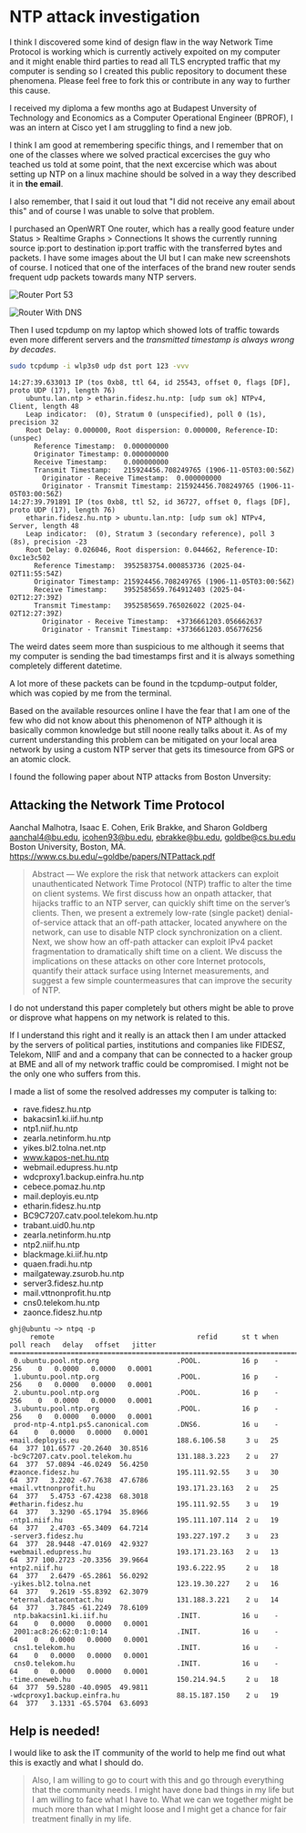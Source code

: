 # NTP attack investigation

I think I discovered some kind of design flaw in the way Network Time Protocol is working which is currently actively expoited on my computer and it might enable third parties to read all TLS encrypted traffic that my computer is sending so I created this public repository to document these phenomena. Please feel free to fork this or contribute in any way to further this cause.

I received my diploma a few months ago at Budapest Unversity of Technology and Economics as a Computer Operational Engineer (BPROF), I was an intern at Cisco yet I am struggling to find a new job.

I think I am good at remembering specific things, and I remember that on one of the classes where we solved practical excercises the guy who teached us told at some point, that the next excercise which was about setting up NTP on a linux machine should be solved in a way they described it in __the email__.

I also remember, that I said it out loud that "I did not receive any email about this" and of course I was unable to solve that problem.

I purchased an OpenWRT One router, which has a really good feature under Status > Realtime Graphs > Connections
It shows the currently running source ip:port to destination ip:port traffic with the transferred bytes and packets. I have some images about the UI but I can make new screenshots of course. I noticed that one of the interfaces of the brand new router sends frequent udp packets towards many NTP servers.

![Router Port 53](images/router_port_53.png "Router Port 53")

![Router With DNS](images/router_with_dns.png "Router With DNS")

Then I used tcpdump on my laptop which showed lots of traffic towards even more different servers and the _transmitted timestamp is always wrong by decades_.

```sh
sudo tcpdump -i wlp3s0 udp dst port 123 -vvv
```

```console
14:27:39.633013 IP (tos 0xb8, ttl 64, id 25543, offset 0, flags [DF], proto UDP (17), length 76)
    ubuntu.lan.ntp > etharin.fidesz.hu.ntp: [udp sum ok] NTPv4, Client, length 48
	Leap indicator:  (0), Stratum 0 (unspecified), poll 0 (1s), precision 32
	Root Delay: 0.000000, Root dispersion: 0.000000, Reference-ID: (unspec)
	  Reference Timestamp:  0.000000000
	  Originator Timestamp: 0.000000000
	  Receive Timestamp:    0.000000000
	  Transmit Timestamp:   215924456.708249765 (1906-11-05T03:00:56Z)
	    Originator - Receive Timestamp:  0.000000000
	    Originator - Transmit Timestamp: 215924456.708249765 (1906-11-05T03:00:56Z)
14:27:39.791891 IP (tos 0xb8, ttl 52, id 36727, offset 0, flags [DF], proto UDP (17), length 76)
    etharin.fidesz.hu.ntp > ubuntu.lan.ntp: [udp sum ok] NTPv4, Server, length 48
	Leap indicator:  (0), Stratum 3 (secondary reference), poll 3 (8s), precision -23
	Root Delay: 0.026046, Root dispersion: 0.044662, Reference-ID: 0xc1e3c502
	  Reference Timestamp:  3952583754.000853736 (2025-04-02T11:55:54Z)
	  Originator Timestamp: 215924456.708249765 (1906-11-05T03:00:56Z)
	  Receive Timestamp:    3952585659.764912403 (2025-04-02T12:27:39Z)
	  Transmit Timestamp:   3952585659.765026022 (2025-04-02T12:27:39Z)
	    Originator - Receive Timestamp:  +3736661203.056662637
	    Originator - Transmit Timestamp: +3736661203.056776256
```

The weird dates seem more than suspicious to me although it seems that my computer is sending the bad timestamps first and it is always something completely different datetime.

A lot more of these packets can be found in the tcpdump-output folder, which was copied by me from the terminal.

Based on the available resources online I have the fear that I am one of the few who did not know about this phenomenon of NTP although it is basically common knowledge but still noone really talks about it.
As of my current understanding this problem can be mitigated on your local area network by using a custom NTP server that gets its timesource from GPS or an atomic clock.

I found the following paper about NTP attacks from Boston Unversity:

## Attacking the Network Time Protocol

Aanchal Malhotra, Isaac E. Cohen, Erik Brakke, and Sharon Goldberg
aanchal4@bu.edu, icohen93@bu.edu, ebrakke@bu.edu, goldbe@cs.bu.edu
Boston University, Boston, MA.
<https://www.cs.bu.edu/~goldbe/papers/NTPattack.pdf>

> Abstract — We explore the risk that network attackers can exploit unauthenticated Network Time Protocol (NTP) traffic to alter the time on client systems. We first discuss how an onpath attacker, that hijacks traffic to an NTP server, can quickly shift time on the server’s clients. Then, we present a extremely low-rate (single packet) denial-of-service attack that an off-path attacker, located anywhere on the network, can use to disable NTP clock synchronization on a client. Next, we show how an off-path attacker can exploit IPv4 packet fragmentation to dramatically shift time on a client. We discuss the implications on these attacks on other core Internet protocols, quantify their attack surface using Internet measurements, and suggest a few simple countermeasures that can improve the security of NTP.

I do not understand this paper completely but others might be able to prove or disprove what happens on my network is related to this.

If I understand this right and it really is an attack then I am under attacked by the servers of political parties, institutions and companies like FIDESZ, Telekom, NIIF and and a company that can be connected to a hacker group at BME and all of my network traffic could be compromised. I might not be the only one who suffers from this.

I made a list of some the resolved addresses my computer is talking to:

- rave.fidesz.hu.ntp
- bakacsin1.ki.iif.hu.ntp
- ntp1.niif.hu.ntp
- zearla.netinform.hu.ntp
- yikes.bl2.tolna.net.ntp
- www.kapos-net.hu.ntp
- webmail.edupress.hu.ntp
- wdcproxy1.backup.einfra.hu.ntp
- cebece.pomaz.hu.ntp
- mail.deployis.eu.ntp
- etharin.fidesz.hu.ntp
- BC9C7207.catv.pool.telekom.hu.ntp
- trabant.uid0.hu.ntp
- zearla.netinform.hu.ntp
- ntp2.niif.hu.ntp
- blackmage.ki.iif.hu.ntp
- quaen.fradi.hu.ntp
- mailgateway.zsurob.hu.ntp
- server3.fidesz.hu.ntp
- mail.vttnonprofit.hu.ntp
- cns0.telekom.hu.ntp
- zaonce.fidesz.hu.ntp

```console
ghj@ubuntu ~> ntpq -p
     remote                                   refid      st t when poll reach   delay   offset   jitter
=======================================================================================================
 0.ubuntu.pool.ntp.org                   .POOL.          16 p    -  256    0   0.0000   0.0000   0.0001
 1.ubuntu.pool.ntp.org                   .POOL.          16 p    -  256    0   0.0000   0.0000   0.0001
 2.ubuntu.pool.ntp.org                   .POOL.          16 p    -  256    0   0.0000   0.0000   0.0001
 3.ubuntu.pool.ntp.org                   .POOL.          16 p    -  256    0   0.0000   0.0000   0.0001
 prod-ntp-4.ntp1.ps5.canonical.com       .DNS6.          16 u    -   64    0   0.0000   0.0000   0.0001
+mail.deployis.eu                        188.6.106.58     3 u   25   64  377 101.6577 -20.2640  30.8516
-bc9c7207.catv.pool.telekom.hu           131.188.3.223    2 u   27   64  377  57.0894 -46.0249  56.4250
#zaonce.fidesz.hu                        195.111.92.55    3 u   30   64  377   3.2202 -67.7638  47.6786
+mail.vttnonprofit.hu                    193.171.23.163   2 u   25   64  377   5.4753 -67.4238  68.3018
#etharin.fidesz.hu                       195.111.92.55    3 u   19   64  377   3.3290 -65.1794  35.8966
-ntp1.niif.hu                            195.111.107.114  2 u   19   64  377   2.4703 -65.3409  64.7214
-server3.fidesz.hu                       193.227.197.2    3 u   23   64  377  28.9448 -47.0169  42.9327
+webmail.edupress.hu                     193.171.23.163   2 u   13   64  377 100.2723 -20.3356  39.9664
+ntp2.niif.hu                            193.6.222.95     2 u   18   64  377   2.6479 -65.2861  56.0292
-yikes.bl2.tolna.net                     123.19.30.227    2 u   16   64  377   9.2619 -55.8392  62.3079
*eternal.datacontact.hu                  131.188.3.221    2 u   14   64  377   3.7845 -61.2249  78.6109
 ntp.bakacsin1.ki.iif.hu                 .INIT.          16 u    -   64    0   0.0000   0.0000   0.0001
 2001:ac8:26:62:0:1:0:14                 .INIT.          16 u    -   64    0   0.0000   0.0000   0.0001
 cns1.telekom.hu                         .INIT.          16 u    -   64    0   0.0000   0.0000   0.0001
 cns0.telekom.hu                         .INIT.          16 u    -   64    0   0.0000   0.0000   0.0001
-time.oneweb.hu                          150.214.94.5     2 u   18   64  377  59.5280 -40.0905  49.9811
-wdcproxy1.backup.einfra.hu              88.15.187.150    2 u   19   64  377   3.1331 -65.5704  63.6093
```

## Help is needed!

I would like to ask the IT community of the world to help me find out what this is exactly and what I should do.

> Also, I am willing to go to court with this and go through everything that the community needs. I might have done bad things in my life but I am willing to face what I have to. What we can we together might be much more than what I might loose and I might get a chance for fair treatment finally in my life.